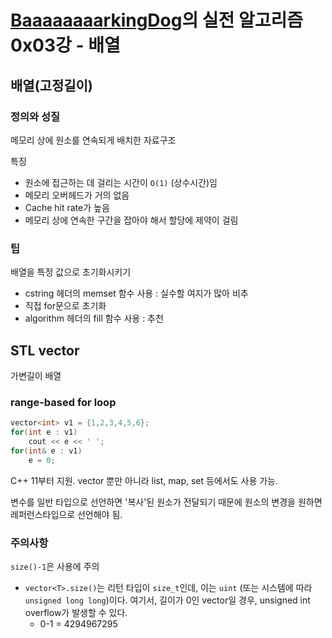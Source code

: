 # [BaaaaaaaarkingDog](https://blog.encrypted.gg/)의 실전 알고리즘 0x03강 - 배열

## 배열(고정길이)

### 정의와 성질

메모리 상에 원소를 연속되게 배치한 자료구조

특징

* 원소에 접근하는 데 걸리는 시간이 `O(1)` (상수시간)임
* 메모리 오버헤드가 거의 없음
* Cache hit rate가 높음
* 메모리 상에 연속한 구간을 잡아야 해서 할당에 제약이 걸림



### 팁

배열을 특정 값으로 초기화시키기

* cstring 헤더의 memset 함수 사용 : 실수할 여지가 많아 비추
* 직접 for문으로 초기화
* algorithm 헤더의 fill 함수 사용 : 추천



## STL vector

가변길이 배열



### range-based for loop

```c++
vector<int> v1 = {1,2,3,4,5,6};
for(int e : v1)
    cout << e << ' ';
for(int& e : v1)
    e = 0;
```

C++ 11부터 지원. vector 뿐만 아니라 list, map, set 등에서도 사용 가능.

변수를 일반 타입으로 선언하면 '복사'된 원소가 전달되기 때문에 원소의 변경을 원하면 레퍼런스타입으로 선언해야 됨.



### 주의사항

`size()-1`은 사용에 주의

* `vector<T>.size()`는 리턴 타입이 `size_t`인데, 이는 `uint` (또는 시스템에 따라 `unsigned long long`)이다. 여기서, 길이가 0인 vector일 경우, unsigned int overflow가 발생할 수 있다.
  * 0-1 = 4294967295

